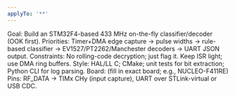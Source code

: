```yaml
---
applyTo: '**'
---
```

Goal: Build an STM32F4-based 433 MHz on-the-fly classifier/decoder (OOK first).
Priorities: Timer+DMA edge capture → pulse widths → rule-based classifier → EV1527/PT2262/Manchester decoders → UART JSON output.
Constraints: No rolling-code decryption; just flag it. Keep ISR light; use DMA ring buffers.
Style: HAL/LL C; CMake; unit tests for bit extraction; Python CLI for log parsing.
Board: (fill in exact board; e.g., NUCLEO-F411RE)
Pins: RF_DATA -> TIMx CHy (input capture), UART over STLink-virtual or USB CDC.